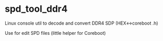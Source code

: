 # spd_tool_ddr4
Linux console util to decode and convert DDR4 SDP (HEX&lt;->coreboot .h)

Use for edit SPD files (little helper for Coreboot)
